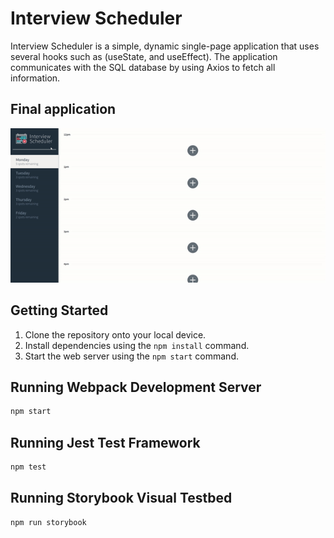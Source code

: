 # Interview Scheduler

Interview Scheduler is a simple, dynamic single-page application that uses several hooks such as (useState, and useEffect). The application communicates with the SQL database by using Axios to fetch all information.

## Final application

![](docs/scheduler.gif)

## Getting Started

1. Clone the repository onto your local device.
2. Install dependencies using the `npm install` command.
3. Start the web server using the `npm start` command.

## Running Webpack Development Server

```sh
npm start
```

## Running Jest Test Framework

```sh
npm test
```

## Running Storybook Visual Testbed

```sh
npm run storybook
```
